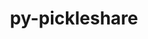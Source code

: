---
title: "py-pickleshare"
layout: cache
categories: [package, develop]
meta: {"compilers": ["oneapi@=2024.2.1"], "num_specs": 4, "num_specs_by_stack": {"e4s-oneapi": 4, "root": 4}, "oss": ["ubuntu22.04"], "platforms": ["linux"], "stacks": ["e4s-oneapi", "root"], "targets": ["x86_64_v3"], "versions": ["0.7.5"]}
spec_details: [{"compiler": "oneapi@=2024.2.1", "hash": "52hiomkfvqiugseimleztdph5fp3qams", "os": "ubuntu22.04", "platform": "linux", "size": "-", "stacks": ["e4s-oneapi", "root"], "tarball": "https://binaries.spack.io/develop/build_cache/linux-ubuntu22.04-x86_64_v3/oneapi-2024.2.1/py-pickleshare-0.7.5/linux-ubuntu22.04-x86_64_v3-oneapi-2024.2.1-py-pickleshare-0.7.5-52hiomkfvqiugseimleztdph5fp3qams.spack", "target": "x86_64_v3", "variants": ["build_system=python_pip"], "versions": ["0.7.5"]}, {"compiler": "oneapi@=2024.2.1", "hash": "l5hhqufprlm6sdpvlwttquguwb6dwp5s", "os": "ubuntu22.04", "platform": "linux", "size": "-", "stacks": ["e4s-oneapi", "root"], "tarball": "https://binaries.spack.io/develop/build_cache/linux-ubuntu22.04-x86_64_v3/oneapi-2024.2.1/py-pickleshare-0.7.5/linux-ubuntu22.04-x86_64_v3-oneapi-2024.2.1-py-pickleshare-0.7.5-l5hhqufprlm6sdpvlwttquguwb6dwp5s.spack", "target": "x86_64_v3", "variants": ["build_system=python_pip"], "versions": ["0.7.5"]}, {"compiler": "oneapi@=2024.2.1", "hash": "voogwr55jmjua4yvzkf5fh2xl6qrdk73", "os": "ubuntu22.04", "platform": "linux", "size": "-", "stacks": ["e4s-oneapi", "root"], "tarball": "https://binaries.spack.io/develop/build_cache/linux-ubuntu22.04-x86_64_v3/oneapi-2024.2.1/py-pickleshare-0.7.5/linux-ubuntu22.04-x86_64_v3-oneapi-2024.2.1-py-pickleshare-0.7.5-voogwr55jmjua4yvzkf5fh2xl6qrdk73.spack", "target": "x86_64_v3", "variants": ["build_system=python_pip"], "versions": ["0.7.5"]}, {"compiler": "oneapi@=2024.2.1", "hash": "wi3v7xqurijk7eckujlishhenv6tffdm", "os": "ubuntu22.04", "platform": "linux", "size": "-", "stacks": ["e4s-oneapi", "root"], "tarball": "https://binaries.spack.io/develop/build_cache/linux-ubuntu22.04-x86_64_v3/oneapi-2024.2.1/py-pickleshare-0.7.5/linux-ubuntu22.04-x86_64_v3-oneapi-2024.2.1-py-pickleshare-0.7.5-wi3v7xqurijk7eckujlishhenv6tffdm.spack", "target": "x86_64_v3", "variants": ["build_system=python_pip"], "versions": ["0.7.5"]}]
---